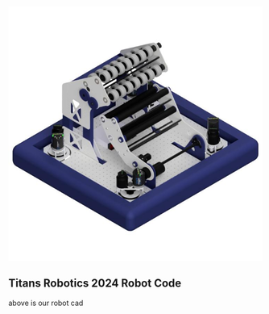 ![Our Cad](assets/Full_Robot_CAD_V1_2024-Jan-23_01-09-34AM-000_CustomizedView10651251281.jpg)

## Titans Robotics 2024 Robot Code

above is our robot cad
